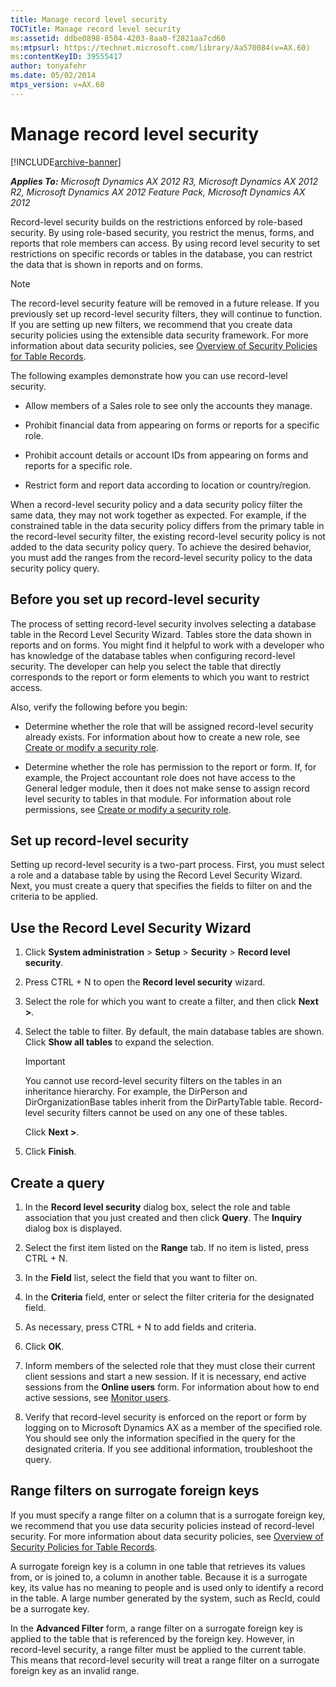 ```yaml
---
title: Manage record level security
TOCTitle: Manage record level security
ms:assetid: ddbe0898-8504-4203-8aa0-f2821aa7cd60
ms:mtpsurl: https://technet.microsoft.com/library/Aa570084(v=AX.60)
ms:contentKeyID: 39555417
author: tonyafehr
ms.date: 05/02/2014
mtps_version: v=AX.60
---
```


# Manage record level security 


[!INCLUDE[archive-banner](includes/archive-banner.md)]


_**Applies To:** Microsoft Dynamics AX 2012 R3, Microsoft Dynamics AX 2012 R2, Microsoft Dynamics AX 2012 Feature Pack, Microsoft Dynamics AX 2012_

Record-level security builds on the restrictions enforced by role-based security. By using role-based security, you restrict the menus, forms, and reports that role members can access. By using record level security to set restrictions on specific records or tables in the database, you can restrict the data that is shown in reports and on forms.


> [!NOTE]
> <P>The record-level security feature will be removed in a future release. If you previously set up record-level security filters, they will continue to function. If you are setting up new filters, we recommend that you create data security policies using the extensible data security framework. For more information about data security policies, see <A href="https://technet.microsoft.com/library/hh272123(v=ax.60)">Overview of Security Policies for Table Records</A>.</P>



The following examples demonstrate how you can use record-level security.

  - Allow members of a Sales role to see only the accounts they manage.

  - Prohibit financial data from appearing on forms or reports for a specific role.

  - Prohibit account details or account IDs from appearing on forms and reports for a specific role.

  - Restrict form and report data according to location or country/region.

When a record-level security policy and a data security policy filter the same data, they may not work together as expected. For example, if the constrained table in the data security policy differs from the primary table in the record-level security filter, the existing record-level security policy is not added to the data security policy query. To achieve the desired behavior, you must add the ranges from the record-level security policy to the data security policy query.

## Before you set up record-level security

The process of setting record-level security involves selecting a database table in the Record Level Security Wizard. Tables store the data shown in reports and on forms. You might find it helpful to work with a developer who has knowledge of the database tables when configuring record-level security. The developer can help you select the table that directly corresponds to the report or form elements to which you want to restrict access.

Also, verify the following before you begin:

  - Determine whether the role that will be assigned record-level security already exists. For information about how to create a new role, see [Create or modify a security role](create-or-modify-a-security-role.md).

  - Determine whether the role has permission to the report or form. If, for example, the Project accountant role does not have access to the General ledger module, then it does not make sense to assign record level security to tables in that module. For information about role permissions, see [Create or modify a security role](create-or-modify-a-security-role.md).

## Set up record-level security

Setting up record-level security is a two-part process. First, you must select a role and a database table by using the Record Level Security Wizard. Next, you must create a query that specifies the fields to filter on and the criteria to be applied.

## Use the Record Level Security Wizard

1.  Click **System administration** \> **Setup** \> **Security** \> **Record level security**.

2.  Press CTRL + N to open the **Record level security** wizard.

3.  Select the role for which you want to create a filter, and then click **Next \>**.

4.  Select the table to filter. By default, the main database tables are shown. Click **Show all tables** to expand the selection.
    

    > [!IMPORTANT]
    > <P>You cannot use record-level security filters on the tables in an inheritance hierarchy. For example, the DirPerson and DirOrganizationBase tables inherit from the DirPartyTable table. Record-level security filters cannot be used on any one of these tables.</P>

    
    Click **Next \>**.

5.  Click **Finish**.

## Create a query

1.  In the **Record level security** dialog box, select the role and table association that you just created and then click **Query**. The **Inquiry** dialog box is displayed.

2.  Select the first item listed on the **Range** tab. If no item is listed, press CTRL + N.

3.  In the **Field** list, select the field that you want to filter on.

4.  In the **Criteria** field, enter or select the filter criteria for the designated field.

5.  As necessary, press CTRL + N to add fields and criteria.

6.  Click **OK**.

7.  Inform members of the selected role that they must close their current client sessions and start a new session. If it is necessary, end active sessions from the **Online users** form. For information about how to end active sessions, see [Monitor users](monitor-users.md).

8.  Verify that record-level security is enforced on the report or form by logging on to Microsoft Dynamics AX as a member of the specified role. You should see only the information specified in the query for the designated criteria. If you see additional information, troubleshoot the query.

## Range filters on surrogate foreign keys

If you must specify a range filter on a column that is a surrogate foreign key, we recommend that you use data security policies instead of record-level security. For more information about data security policies, see [Overview of Security Policies for Table Records](https://technet.microsoft.com/library/hh272123\(v=ax.60\)).

A surrogate foreign key is a column in one table that retrieves its values from, or is joined to, a column in another table. Because it is a surrogate key, its value has no meaning to people and is used only to identify a record in the table. A large number generated by the system, such as RecId, could be a surrogate key.

In the **Advanced Filter** form, a range filter on a surrogate foreign key is applied to the table that is referenced by the foreign key. However, in record-level security, a range filter must be applied to the current table. This means that record-level security will treat a range filter on a surrogate foreign key as an invalid range.

  


